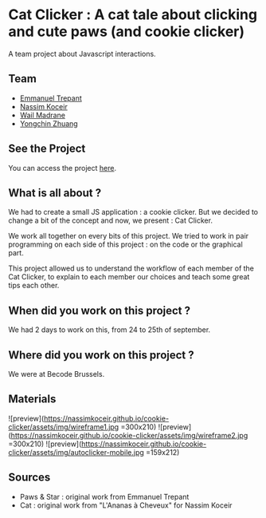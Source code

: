 # Cat Clicker : A cat tale about clicking and cute paws (and cookie clicker)
A team project about Javascript interactions.

## Team
 - [Emmanuel Trepant](https://github.com/manutrepant)
 - [Nassim Koceir](https://github.com/nassimkoceir)
 - [Wail Madrane](https://github.com/wailmadrane)
 - [Yongchin Zhuang](https://github.com/yongchin95)

## See the Project
You can access the project [here](https://nassimkoceir.github.io/cookie-clicker/).

## What is all about ?
We had to create a small JS application : a cookie clicker. But we decided to change a bit of the concept and now, we present : Cat Clicker.  

We work all together on every bits of this project. We tried to work in pair programming on each side of this project : on the code or the graphical part.  

This project allowed us to understand the workflow of each member of the Cat Clicker, to explain to each member our choices and teach some great tips each other.

## When did you work on this project ?
We had 2 days to work on this, from 24 to 25th of september.

## Where did you work on this project ?
We were at Becode Brussels.

## Materials
![preview](https://nassimkoceir.github.io/cookie-clicker/assets/img/wireframe1.jpg =300x210)
![preview](https://nassimkoceir.github.io/cookie-clicker/assets/img/wireframe2.jpg =300x210)
![preview](https://nassimkoceir.github.io/cookie-clicker/assets/img/autoclicker-mobile.jpg =159x212)

## Sources
 - Paws & Star : original work from Emmanuel Trepant
 - Cat : original work from "L'Ananas à Cheveux" for Nassim Koceir

